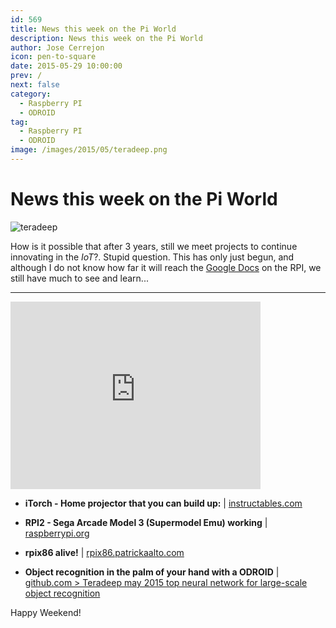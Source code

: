 ```yaml
---
id: 569
title: News this week on the Pi World
description: News this week on the Pi World
author: Jose Cerrejon
icon: pen-to-square
date: 2015-05-29 10:00:00
prev: /
next: false
category:
  - Raspberry PI
  - ODROID
tag:
  - Raspberry PI
  - ODROID
image: /images/2015/05/teradeep.png
---
```


# News this week on the Pi World

![teradeep](/images/2015/05/teradeep.png)

How is it possible that after 3 years, still we meet projects to continue innovating in the *IoT*?. Stupid question. This has only just begun, and although I do not know how far it will reach the [Google Docs](http://goo.gl/Iwhbq) on the RPI, we still have much to see and learn...

- - -
<iframe width="400" height="300" src="https://www.youtube.com/embed/_wXHR-lad-Q?rel=0&amp;controls=0" frameborder="0" allowfullscreen></iframe>

* **iTorch - Home projector that you can build up:** | [instructables.com](http://www.instructables.com/id/iTorch-raspberry-pi-flashlight-projector/?ALLSTEPS)

* **RPI2 - Sega Arcade Model 3 (Supermodel Emu) working** | [raspberrypi.org](https://www.raspberrypi.org/forums/viewtopic.php?f=78&t=111384)

* **rpix86 alive!** | [rpix86.patrickaalto.com](http://rpix86.patrickaalto.com/rblog.html)

* **Object recognition in the palm of your hand with a ODROID** | [github.com > Teradeep may 2015 top neural network for large-scale object recognition](https://github.com/teradeep/demo-apps)

Happy Weekend!


